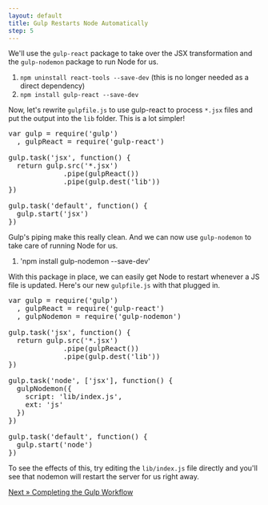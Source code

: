 ```yaml
---
layout: default
title: Gulp Restarts Node Automatically
step: 5
---
```

We'll use the `gulp-react` package to take over the JSX transformation and the `gulp-nodemon` package to run Node for us.

1. `npm uninstall react-tools --save-dev` (this is no longer needed as a direct dependency)
1. `npm install gulp-react --save-dev`

Now, let's rewrite `gulpfile.js` to use gulp-react to process `*.jsx` files and put the output into the `lib` folder.  This is a lot simpler!

<pre class="brush: js">
var gulp = require('gulp')
  , gulpReact = require('gulp-react')

gulp.task('jsx', function() {
  return gulp.src('*.jsx')
             .pipe(gulpReact())
             .pipe(gulp.dest('lib'))
})

gulp.task('default', function() {
  gulp.start('jsx')
})
</pre>

Gulp's piping make this really clean.  And we can now use `gulp-nodemon` to take care of running Node for us.

1. 'npm install gulp-nodemon --save-dev'

With this package in place, we can easily get Node to restart whenever a JS file is updated.  Here's our new `gulpfile.js` with that plugged in.

<pre class="brush: js">
var gulp = require('gulp')
  , gulpReact = require('gulp-react')
  , gulpNodemon = require('gulp-nodemon')

gulp.task('jsx', function() {
  return gulp.src('*.jsx')
             .pipe(gulpReact())
             .pipe(gulp.dest('lib'))
})

gulp.task('node', ['jsx'], function() {
  gulpNodemon({
    script: 'lib/index.js',
    ext: 'js'
  })
})

gulp.task('default', function() {
  gulp.start('node')
})
</pre>

To see the effects of this, try editing the `lib/index.js` file directly and you'll see that nodemon will restart the server for us right away.

[Next » Completing the Gulp Workflow](06-gulp-complete)
